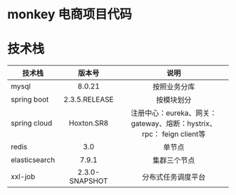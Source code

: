 # monkey 电商项目代码
# 技术栈

| 技术栈               | 版本号          | 说明                 |
| ----------          | :-----------:  | :-----------: |
| mysql               | 8.0.21         | 按照业务分库                       |
| spring boot          | 2.3.5.RELEASE  | 按模块划分    |
| spring cloud          | Hoxton.SR8    | 注册中心：eureka、网关：gateway、熔断：hystrix、rpc： feign client等   |
| redis         | 3.0  | 单节点    |
| elasticsearch         | 7.9.1  | 集群三个节点    |
| xxl-job         | 2.3.0-SNAPSHOT | 分布式任务调度平台    |
 
